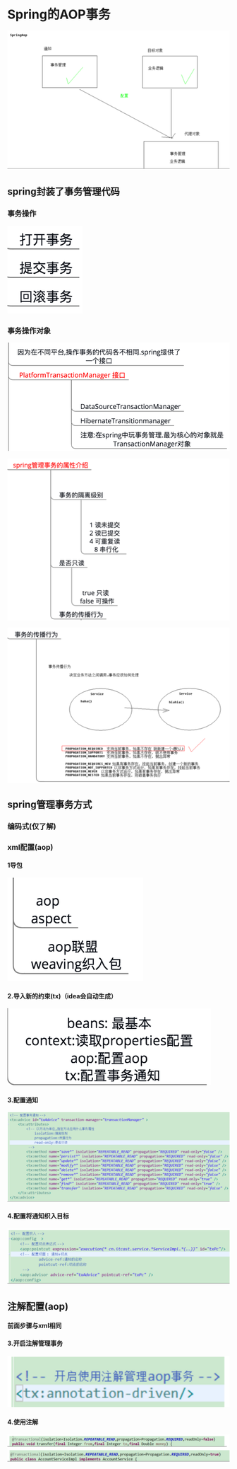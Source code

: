 # Spring的AOP事务

![](../../../.gitbook/assets/image%20%28190%29.png)

## spring封装了事务管理代码

### 事务操作

![](../../../.gitbook/assets/image%20%286%29.png)

### 事务操作对象

![](../../../.gitbook/assets/image%20%2833%29.png)

![](../../../.gitbook/assets/image%20%2832%29.png)

![](../../../.gitbook/assets/image%20%28157%29.png)

## spring管理事务方式

### 编码式\(仅了解\)

### xml配置\(aop\)

#### 1导包

![](../../../.gitbook/assets/image%20%2860%29.png)

#### 2.导入新的约束\(tx\)（idea会自动生成）

![](../../../.gitbook/assets/image%20%28112%29.png)

#### 3.配置通知

![](../../../.gitbook/assets/image%20%2853%29.png)

#### 4.配置将通知织入目标

![](../../../.gitbook/assets/image%20%28122%29.png)

## 注解配置\(aop\)

#### 前面步骤与xml相同

#### 3.开启注解管理事务

![](../../../.gitbook/assets/image%20%2862%29.png)

#### 4.使用注解

![](../../../.gitbook/assets/image%20%28136%29.png)



